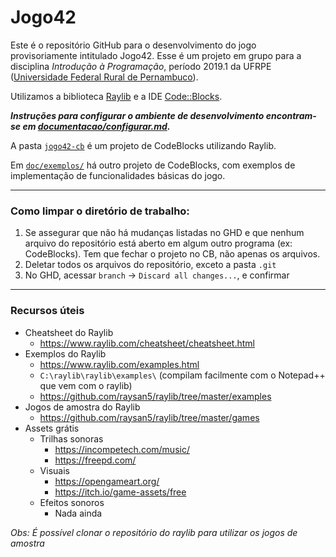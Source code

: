 # Jogo42
Este é o repositório GitHub para o desenvolvimento do jogo provisoriamente intitulado Jogo42. Esse é um projeto em grupo para a disciplina _Introdução à Programação_, período 2019.1 da UFRPE ([Universidade Federal Rural de Pernambuco](http://www.ufrpe.br)). 

Utilizamos a biblioteca [Raylib](https://www.raylib.com/) e a IDE [Code::Blocks](http://www.codeblocks.org/).

**_Instruções para configurar o ambiente de desenvolvimento encontram-se em [documentacao/configurar.md](documentacao/configurar.md)._**

A pasta [`jogo42-cb`](jogo42-cb/) é um projeto de CodeBlocks utilizando Raylib.

Em [`doc/exemplos/`](doc/exemplos/) há outro projeto de CodeBlocks, com exemplos de implementação de funcionalidades básicas do jogo.

----------------

### Como limpar o diretório de trabalho:
1. Se assegurar que não há mudanças listadas no GHD e que nenhum arquivo do repositório está aberto em algum outro programa (ex: CodeBlocks). Tem que fechar o projeto no CB, não apenas os arquivos.
2. Deletar todos os arquivos do repositório, exceto a pasta `.git`
3. No GHD, acessar `branch` -> `Discard all changes...`, e confirmar

---------------

### Recursos úteis
- Cheatsheet do Raylib  
  - https://www.raylib.com/cheatsheet/cheatsheet.html
- Exemplos do Raylib
  - https://www.raylib.com/examples.html
  - `C:\raylib\raylib\examples\` (compilam facilmente com o Notepad++ que vem com o raylib)
  - https://github.com/raysan5/raylib/tree/master/examples
- Jogos de amostra do Raylib
  - https://github.com/raysan5/raylib/tree/master/games
- Assets grátis
  - Trilhas sonoras
    - https://incompetech.com/music/
    - https://freepd.com/
  - Visuais
    - https://opengameart.org/
    - https://itch.io/game-assets/free
  - Efeitos sonoros
    - Nada ainda

_Obs: É possível clonar o repositório do raylib para utilizar os jogos de amostra_

